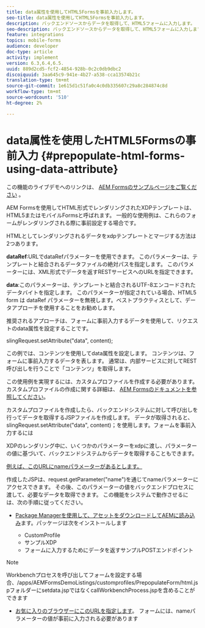 ```yaml
---
title: data属性を使用してHTML5Formsを事前入力します。
seo-title: data属性を使用してHTML5Formsを事前入力します。
description: バックエンドソースからデータを取得して、HTML5フォームに入力します。
seo-description: バックエンドソースからデータを取得して、HTML5フォームに入力します。
feature: integrations
topics: mobile-forms
audience: developer
doc-type: article
activity: implement
version: 6.3,6.4,6.5.
uuid: 889d2cd5-fcf2-4854-928b-0c2c0db9dbc2
discoiquuid: 3aa645c9-941e-4b27-a538-cca13574b21c
translation-type: tm+mt
source-git-commit: 1e615d1c51fa0c4c0db335607c29a8c284874c8d
workflow-type: tm+mt
source-wordcount: '510'
ht-degree: 2%

---
```



# data属性を使用したHTML5Formsの事前入力 {#prepopulate-html-forms-using-data-attribute}

この機能のライブデモへのリンクは、 [AEM Formsのサンプルページをご覧ください](https://forms.enablementadobe.com/content/samples/samples.html?query=0) 。

AEM Formsを使用してHTML形式でレンダリングされたXDPテンプレートは、HTML5またはモバイルFormsと呼ばれます。 一般的な使用例は、これらのフォームがレンダリングされる際に事前設定する場合です。

HTMLとしてレンダリングされるデータをxdpテンプレートとマージする方法は2つあります。

**dataRef**:URLでdataRefパラメーターを使用できます。 このパラメーターは、テンプレートと結合されるデータファイルの絶対パスを指定します。 このパラメーターには、XML形式でデータを返すRESTサービスへのURLを指定できます。

**data**:このパラメーターは、テンプレートと結合されるUTF-8エンコードされたデータバイトを指定します。 このパラメーターが指定されている場合、HTML5 form は dataRef パラメーターを無視します。ベストプラクティスとして、データアプローチを使用することをお勧めします。

推奨されるアプローチは、フォームに事前入力するデータを使用して、リクエストのdata属性を設定することです。

slingRequest.setAttribute(&quot;data&quot;, content);

この例では、コンテンツを使用してdata属性を設定します。 コンテンツは、フォームに事前入力するデータを表します。 通常は、内部サービスに対してREST呼び出しを行うことで「コンテンツ」を取得します。

この使用例を実現するには、カスタムプロファイルを作成する必要があります。 カスタムプロファイルの作成に関する詳細は、 [AEM Formsのドキュメントを参照してください](https://helpx.adobe.com/aem-forms/6/html5-forms/custom-profile.html)。

カスタムプロファイルを作成したら、バックエンドシステムに対して呼び出しを行ってデータを取得するJSPファイルを作成します。 データが取得されると、slingRequest.setAttribute(&quot;data&quot;, content)；を使用します。フォームを事前入力するには

XDPのレンダリング中に、いくつかのパラメーターをxdpに渡し、パラメーターの値に基づいて、バックエンドシステムからデータを取得することもできます。

[例えば、このURLにnameパラメーターがあるとします。](http://localhost:4502/content/dam/formsanddocuments/PrepopulateMobileForm.xdp/jcr:content?name=john)

作成したJSPは、request.getParameter(&quot;name&quot;)を通じてnameパラメーターにアクセスできます。 その後、このパラメーターの値をバックエンドプロセスに渡して、必要なデータを取得できます。
この機能をシステムで動作させるには、次の手順に従ってください。

* [Package Managerを使用して、アセットをダウンロードしてAEMに読み込み](assets/prepopulatemobileform.zip)ます。パッケージは次をインストールします

   * CustomProfile
   * サンプルXDP
   * フォームに入力するためにデータを返すサンプルPOSTエンドポイント

>[!NOTE]
>
>Workbenchプロセスを呼び出してフォームを設定する場合、/apps/AEMFormsDemoListings/customprofiles/PrepopulateForm/html.jspフォルダーにsetdata.jspではなくcallWorkbenchProcess.jspを含めることができます

* [お気に入りのブラウザーにこのURLを指定します](http://localhost:4502/content/dam/formsanddocuments/PrepopulateMobileForm.xdp/jcr:content?name=Adobe%20Systems)。 フォームには、nameパラメーターの値が事前に入力される必要があります
